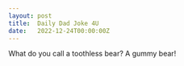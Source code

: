 ```yaml
---
layout: post
title:  Daily Dad Joke 4U
date:   2022-12-24T00:00:00Z
---
```

What do you call a toothless bear? A gummy bear!
